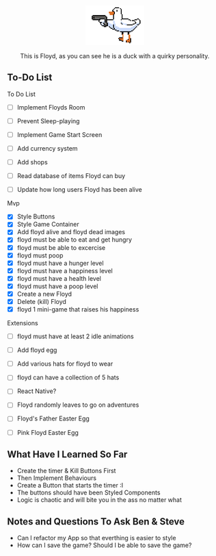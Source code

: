 
<div style="text-align:center;">
  <img src="/src/images/floyd.gif" alt="This is moving" />
</div>

<p align="center">
This is Floyd, as you can see he is a duck with a quirky personality. 
</p>

## To-Do List
To Do List
- [ ] Implement Floyds Room
- [ ] Prevent Sleep-playing
- [ ] Implement Game Start Screen
- [ ] Add currency system
- [ ] Add shops
- [ ] Read database of items Floyd can buy
- [ ] Update how long users Floyd has been alive



Mvp
- [X] Style Buttons
- [X] Style Game Container
- [X] Add floyd alive and floyd dead images
- [X] floyd must be able to eat and get hungry 
- [X] floyd must be able to excercise 
- [X] floyd must poop 
- [X] floyd must have a hunger level 
- [X] floyd must have a happiness level
- [X] floyd must have a health level
- [X] floyd must have a poop level
- [X] Create a new Floyd
- [X] Delete (kill) Floyd
- [X] floyd 1 mini-game that raises his happiness

Extensions
- [ ] floyd must have at least 2 idle animations 
- [ ] Add floyd egg
- [ ] Add various hats for floyd to wear
- [ ] floyd can have a collection of 5 hats
- [ ] React Native?
- [ ] Floyd randomly leaves to go on adventures
- [ ] Floyd's Father Easter Egg
- [ ] Pink Floyd Easter Egg


## What Have I Learned So Far

- Create the timer & Kill Buttons First
- Then Implement Behaviours
- Create a Button that starts the timer :I 
- The buttons should have been Styled Components
- Logic is chaotic and will bite you in the ass no matter what

## Notes and Questions To Ask Ben & Steve

- Can I refactor my App so that everthing is easier to style
- How can I save the game? Should I be able to save the game?